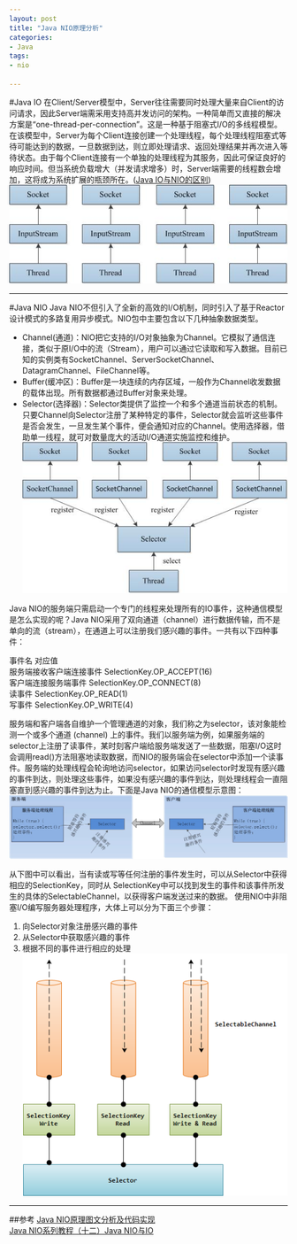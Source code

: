 ```yaml
---
layout: post
title: "Java NIO原理分析"  
categories:
- Java  
tags:
- nio  

---
```

#Java IO
在Client/Server模型中，Server往往需要同时处理大量来自Client的访问请求，因此Server端需采用支持高并发访问的架构。一种简单而又直接的解决方案是“one-thread-per-connection”。这是一种基于阻塞式I/O的多线程模型。在该模型中，Server为每个Client连接创建一个处理线程，每个处理线程阻塞式等待可能达到的数据，一旦数据到达，则立即处理请求、返回处理结果并再次进入等待状态。由于每个Client连接有一个单独的处理线程为其服务，因此可保证良好的响应时间。但当系统负载增大（并发请求增多）时，Server端需要的线程数会增加，这将成为系统扩展的瓶颈所在。([Java IO与NIO的区别](http://ifeve.com/java-nio-vs-io/))  
![旧I/O模型，多个线程阻塞等待客户端请求](/assets/images/javaio.jpg "旧I/O模型，多个线程阻塞等待客户端请求")

---

#Java NIO
Java NIO不但引入了全新的高效的I/O机制，同时引入了基于Reactor设计模式的多路复用异步模式。NIO包中主要包含以下几种抽象数据类型。  
* Channel(通道)：NIO把它支持的I/O对象抽象为Channel。它模拟了通信连接，类似于原I/O中的流（Stream），用户可以通过它读取和写入数据。目前已知的实例类有SocketChannel、ServerSocketChannel、DatagramChannel、FileChannel等。  
* Buffer(缓冲区)：Buffer是一块连续的内存区域，一般作为Channel收发数据的载体出现。所有数据都通过Buffer对象来处理。  
* Selector(选择器)：Selector类提供了监控一个和多个通道当前状态的机制。只要Channel向Selector注册了某种特定的事件，Selector就会监听这些事件是否会发生，一旦发生某个事件，便会通知对应的Channel。使用选择器，借助单一线程，就可对数量庞大的活动I/O通道实施监控和维护。  
![新I/O模型，单个线程阻塞等待客户端请求](/assets/images/javanio.jpg "新I/O模型，单个线程阻塞等待客户端请求")  

Java NIO的服务端只需启动一个专门的线程来处理所有的IO事件，这种通信模型是怎么实现的呢？Java NIO采用了双向通道（channel）进行数据传输，而不是单向的流（stream），在通道上可以注册我们感兴趣的事件。一共有以下四种事件：  

事件名	对应值  
服务端接收客户端连接事件	SelectionKey.OP_ACCEPT(16)   
客户端连接服务端事件	SelectionKey.OP_CONNECT(8)  
读事件	SelectionKey.OP_READ(1)  
写事件	SelectionKey.OP_WRITE(4)  
 
服务端和客户端各自维护一个管理通道的对象，我们称之为selector，该对象能检测一个或多个通道 (channel) 上的事件。我们以服务端为例，如果服务端的selector上注册了读事件，某时刻客户端给服务端发送了一些数据，阻塞I/O这时会调用read()方法阻塞地读取数据，而NIO的服务端会在selector中添加一个读事件。服务端的处理线程会轮询地访问selector，如果访问selector时发现有感兴趣的事件到达，则处理这些事件，如果没有感兴趣的事件到达，则处理线程会一直阻塞直到感兴趣的事件到达为止。下面是Java NIO的通信模型示意图：  
![Java NIO的通信模型](/assets/images/javaniomodel.jpg "Java NIO的通信模型")  

从下图中可以看出，当有读或写等任何注册的事件发生时，可以从Selector中获得相应的SelectionKey，同时从 SelectionKey中可以找到发生的事件和该事件所发生的具体的SelectableChannel，以获得客户端发送过来的数据。
使用NIO中非阻塞I/O编写服务器处理程序，大体上可以分为下面三个步骤：    
1. 向Selector对象注册感兴趣的事件   
2. 从Selector中获取感兴趣的事件  
3. 根据不同的事件进行相应的处理  
![Selector](/assets/images/selector.gif "Selector")

---
##参考
[Java NIO原理图文分析及代码实现](http://weixiaolu.iteye.com/blog/1479656)  
[Java NIO系列教程（十二）Java NIO与IO](http://blog.csdn.net/wuxianglong/article/details/6612282)
